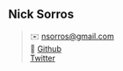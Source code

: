 ## Nick Sorros

> :envelope: nsorros@gmail.com  
> :octopus: [Github](http://www.github.com/nsorros)  
> [Twitter](http://www.twitter.com/nsorros)  
